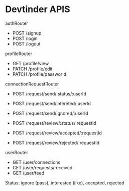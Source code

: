 # Devtinder APIS

authRouter

- POST /signup
- POST /login
- POST /logout

profileRouter

- GET /profile/view
- PATCH /profile/edit
- PATCH /profile/passwor d

connectionRequestRouter

- POST /request/send/:status/:userId

- POST /request/send/intereted/:userId
- POST /request/send/ignored/:userId

- POST /request/review/:status/:requestId

- POST /request/review/accepted/:requestId
- POST /request/review/rejected/:requestId

userRouter

- GET /user/connections
- GET /user/requests/received
- GET /user/feed

Status: ignore (pass), interested (like), accepted, rejected
